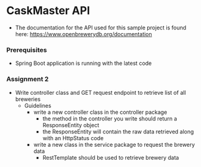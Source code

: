 # CaskMaster API
* The documentation for the API used for this sample project is found here:  https://www.openbrewerydb.org/documentation

### Prerequisites

* Spring Boot application is running with the latest code

### Assignment 2
* Write controller class and GET request endpoint to retrieve list of all breweries
    * Guidelines
        * write a new controller class in the controller package
          * the method in the controller you write should return a  ResponseEntity object
          * the ResponseEntity will contain the raw data retrieved along with an HttpStatus code
        * write a new class in the service package to request the brewery data
            * RestTemplate should be used to retrieve brewery data
              